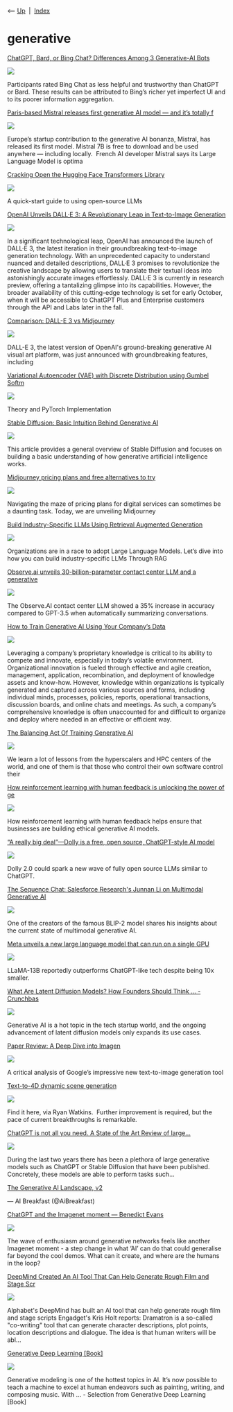 <div class="nav">

⟵ [Up](index.html)  \|  [Index](index.html)

</div>

# generative

<div class="cards">

<div class="card">

<div class="card-title">

[ChatGPT, Bard, or Bing Chat? Differences Among 3 Generative-AI
Bots](https://www.nngroup.com/articles/ai-bot-comparison)

</div>

<div class="card-image">

[![](https://media.nngroup.com/media/articles/opengraph_images/AI-Bots_social-33.png)](https://www.nngroup.com/articles/ai-bot-comparison)

</div>

Participants rated Bing Chat as less helpful and trustworthy than
ChatGPT or Bard. These results can be attributed to Bing’s richer yet
imperfect UI and to its poorer information aggregation.

</div>

<div class="card">

<div class="card-title">

[Paris-based Mistral releases first generative AI model — and it’s
totally
f](https://thenextweb.com/news/mistral-releases-first-generative-ai-model)

</div>

<div class="card-image">

[![](https://img-cdn.tnwcdn.com/image/tnw-blurple?filter_last=1&fit=1280%2C640&url=https%3A%2F%2Fcdn0.tnwcdn.com%2Fwp-content%2Fblogs.dir%2F1%2Ffiles%2F2023%2F09%2Frobotcomputer-e1695991828447.jpg&signature=2c7103781911a9b38969fb7597babf80)](https://thenextweb.com/news/mistral-releases-first-generative-ai-model)

</div>

Europe’s startup contribution to the generative AI bonanza, Mistral, has
released its first model. Mistral 7B is free to download and be used
anywhere — including locally.  French AI developer Mistral says its
Large Language Model is optima

</div>

<div class="card">

<div class="card-title">

[Cracking Open the Hugging Face Transformers
Library](https://towardsdatascience.com/cracking-open-the-hugging-face-transformers-library-350aa0ef0161)

</div>

<div class="card-image">

[![](https://miro.medium.com/v2/da:true/resize:fit:1200/0*Rkoquyw55K6qbFWF)](https://towardsdatascience.com/cracking-open-the-hugging-face-transformers-library-350aa0ef0161)

</div>

A quick-start guide to using open-source LLMs

</div>

<div class="card">

<div class="card-title">

[OpenAI Unveils DALL·E 3: A Revolutionary Leap in Text-to-Image
Generation](https://www.marktechpost.com/2023/09/20/openai-unveils-dall%C2%B7e-3-a-revolutionary-leap-in-text-to-image-generation)

</div>

<div class="card-image">

[![](https://www.marktechpost.com/wp-content/uploads/2023/09/Screenshot-2023-09-20-at-10.40.15-PM-1024x545.png)](https://www.marktechpost.com/2023/09/20/openai-unveils-dall%C2%B7e-3-a-revolutionary-leap-in-text-to-image-generation)

</div>

In a significant technological leap, OpenAI has announced the launch of
DALL·E 3, the latest iteration in their groundbreaking text-to-image
generation technology. With an unprecedented capacity to understand
nuanced and detailed descriptions, DALL·E 3 promises to revolutionize
the creative landscape by allowing users to translate their textual
ideas into astonishingly accurate images effortlessly. DALL·E 3 is
currently in research preview, offering a tantalizing glimpse into its
capabilities. However, the broader availability of this cutting-edge
technology is set for early October, when it will be accessible to
ChatGPT Plus and Enterprise customers through the API and Labs later in
the fall.

</div>

<div class="card">

<div class="card-title">

[Comparison: DALL-E 3 vs
Midjourney](https://dataconomy.com/2023/09/22/comparison-dall-e-3-vs-midjourney)

</div>

<div class="card-image">

[![](https://dataconomy.com/wp-content/uploads/2023/09/Comparison-DALL-E-3-vs-Midjourney-1111.jpg)](https://dataconomy.com/2023/09/22/comparison-dall-e-3-vs-midjourney)

</div>

DALL-E 3, the latest version of OpenAI's ground-breaking generative AI
visual art platform, was just announced with groundbreaking features,
including

</div>

<div class="card">

<div class="card-title">

[Variational Autoencoder (VAE) with Discrete Distribution using Gumbel
Softm](https://towardsdatascience.com/variational-autoencoder-vae-with-discrete-distribution-using-gumbel-softmax-b3f749b3417e?source=rss----7f60cf5620c9---4)

</div>

<div class="card-image">

[![](https://miro.medium.com/v2/resize:fit:640/1*IB22-8qoNpIITYqKA034lQ.png)](https://towardsdatascience.com/variational-autoencoder-vae-with-discrete-distribution-using-gumbel-softmax-b3f749b3417e?source=rss----7f60cf5620c9---4)

</div>

Theory and PyTorch Implementation

</div>

<div class="card">

<div class="card-title">

[Stable Diffusion: Basic Intuition Behind Generative
AI](https://www.kdnuggets.com/2023/06/stable-diffusion-basic-intuition-behind-generative-ai.html)

</div>

<div class="card-image">

[![](https://www.kdnuggets.com/wp-content/uploads/arham_stable_diffusion_basic_intuition_behind_generative_ai_1.png)](https://www.kdnuggets.com/2023/06/stable-diffusion-basic-intuition-behind-generative-ai.html)

</div>

This article provides a general overview of Stable Diffusion and focuses
on building a basic understanding of how generative artificial
intelligence works.

</div>

<div class="card">

<div class="card-title">

[Midjourney pricing plans and free alternatives to
try](https://dataconomy.com/2023/07/12/midjourney-pricing-and-free-alternatives)

</div>

<div class="card-image">

[![](https://dataconomy.com/wp-content/uploads/2023/07/Midjourney-pricing-plans-and-free-alternatives-to-try.jpg)](https://dataconomy.com/2023/07/12/midjourney-pricing-and-free-alternatives)

</div>

Navigating the maze of pricing plans for digital services can sometimes
be a daunting task. Today, we are unveiling Midjourney

</div>

<div class="card">

<div class="card-title">

[Build Industry-Specific LLMs Using Retrieval Augmented
Generation](https://towardsdatascience.com/build-industry-specific-llms-using-retrieval-augmented-generation-af9e98bb6f68)

</div>

<div class="card-image">

[![](https://miro.medium.com/v2/resize:fit:1200/1*tJYmd5EGacd-7ld5PFgdHg.png)](https://towardsdatascience.com/build-industry-specific-llms-using-retrieval-augmented-generation-af9e98bb6f68)

</div>

Organizations are in a race to adopt Large Language Models. Let’s dive
into how you can build industry-specific LLMs Through RAG

</div>

<div class="card">

<div class="card-title">

[Observe.ai unveils 30-billion-parameter contact center LLM and a
generative](https://venturebeat.com/ai/observe-ai-unveils-30-billion-parameter-contact-center-llm-and-a-generative-ai-product-suite)

</div>

<div class="card-image">

[![](https://venturebeat.com/wp-content/uploads/2023/06/ObserveAI-Banner-Image.jpeg?w=1024?w=1200&strip=all)](https://venturebeat.com/ai/observe-ai-unveils-30-billion-parameter-contact-center-llm-and-a-generative-ai-product-suite)

</div>

The Observe.AI contact center LLM showed a 35% increase in accuracy
compared to GPT-3.5 when automatically summarizing conversations.

</div>

<div class="card">

<div class="card-title">

[How to Train Generative AI Using Your Company’s
Data](https://hbr.org/2023/07/how-to-train-generative-ai-using-your-companys-data)

</div>

<div class="card-image">

[![](https://hbr.org/resources/images/article_assets/2023/07/Jul23_06_1488880093.jpg)](https://hbr.org/2023/07/how-to-train-generative-ai-using-your-companys-data)

</div>

Leveraging a company’s proprietary knowledge is critical to its ability
to compete and innovate, especially in today’s volatile environment.
Organizational innovation is fueled through effective and agile
creation, management, application, recombination, and deployment of
knowledge assets and know-how. However, knowledge within organizations
is typically generated and captured across various sources and forms,
including individual minds, processes, policies, reports, operational
transactions, discussion boards, and online chats and meetings. As such,
a company’s comprehensive knowledge is often unaccounted for and
difficult to organize and deploy where needed in an effective or
efficient way.

</div>

<div class="card">

<div class="card-title">

[The Balancing Act Of Training Generative
AI](https://www.nextplatform.com/2023/07/17/the-balancing-act-of-training-generative-ai)

</div>

<div class="card-image">

[![](https://www.nextplatform.com/wp-content/uploads/2023/07/inflection-ai-logo.jpg)](https://www.nextplatform.com/2023/07/17/the-balancing-act-of-training-generative-ai)

</div>

We learn a lot of lessons from the hyperscalers and HPC centers of the
world, and one of them is that those who control their own software
control their

</div>

<div class="card">

<div class="card-title">

[How reinforcement learning with human feedback is unlocking the power
of
ge](https://venturebeat.com/ai/how-reinforcement-learning-with-human-feedback-is-unlocking-the-power-of-generative-ai)

</div>

<div class="card-image">

[![](https://venturebeat.com/wp-content/uploads/2023/04/annevb_human_and_artificial_intelligence_working_together_to_un_5b2cbb9e-e380-4bb1-812b-366943b59568.png?w=1024?w=1200&strip=all)](https://venturebeat.com/ai/how-reinforcement-learning-with-human-feedback-is-unlocking-the-power-of-generative-ai)

</div>

How reinforcement learning with human feedback helps ensure that
businesses are building ethical generative AI models.

</div>

<div class="card">

<div class="card-title">

[“A really big deal”—Dolly is a free, open source, ChatGPT-style AI
model](https://arstechnica.com/information-technology/2023/04/a-really-big-deal-dolly-is-a-free-open-source-chatgpt-style-ai-model)

</div>

<div class="card-image">

[![](https://cdn.arstechnica.net/wp-content/uploads/2023/04/dolly_hero.jpg)](https://arstechnica.com/information-technology/2023/04/a-really-big-deal-dolly-is-a-free-open-source-chatgpt-style-ai-model)

</div>

Dolly 2.0 could spark a new wave of fully open source LLMs similar to
ChatGPT.

</div>

<div class="card">

<div class="card-title">

[The Sequence Chat: Salesforce Research's Junnan Li on Multimodal
Generative
AI](https://thesequence.substack.com/p/the-sequence-chat-salesforce-researchs)

</div>

<div class="card-image">

[![](https://substackcdn.com/image/fetch/w_1200,h_600,c_fill,f_jpg,q_auto:good,fl_progressive:steep,g_auto/https%3A%2F%2Fsubstack-post-media.s3.amazonaws.com%2Fpublic%2Fimages%2F814feca2-f68a-4ec4-8beb-ea2de67381ce_1278x720.jpeg)](https://thesequence.substack.com/p/the-sequence-chat-salesforce-researchs)

</div>

One of the creators of the famous BLIP-2 model shares his insights about
the current state of multimodal generative AI.

</div>

<div class="card">

<div class="card-title">

[Meta unveils a new large language model that can run on a single
GPU](https://arstechnica.com/information-technology/2023/02/chatgpt-on-your-pc-meta-unveils-new-ai-model-that-can-run-on-a-single-gpu)

</div>

<div class="card-image">

[![](https://cdn.arstechnica.net/wp-content/uploads/2023/02/meta_llm_hero_1.jpg)](https://arstechnica.com/information-technology/2023/02/chatgpt-on-your-pc-meta-unveils-new-ai-model-that-can-run-on-a-single-gpu)

</div>

LLaMA-13B reportedly outperforms ChatGPT-like tech despite being 10x
smaller.

</div>

<div class="card">

<div class="card-title">

[What Are Latent Diffusion Models? How Founders Should Think ... -
Crunchbas](https://news.crunchbase.com/ai-robotics/latent-diffusion-models-fonseka-tuesday-moongrove)

</div>

<div class="card-image">

[![](https://news.crunchbase.com/wp-content/uploads/Start_Up_Watch.jpg)](https://news.crunchbase.com/ai-robotics/latent-diffusion-models-fonseka-tuesday-moongrove)

</div>

Generative AI is a hot topic in the tech startup world, and the ongoing
advancement of latent diffusion models only expands its use cases.

</div>

<div class="card">

<div class="card-title">

[Paper Review: A Deep Dive into
Imagen](https://towardsdatascience.com/paper-review-a-deep-dive-into-imagen-4e5b4092af13?source=rss----7f60cf5620c9---4)

</div>

<div class="card-image">

[![](https://miro.medium.com/v2/da:true/resize:fit:1200/0*Nkyo43aZ1FtnpmHv)](https://towardsdatascience.com/paper-review-a-deep-dive-into-imagen-4e5b4092af13?source=rss----7f60cf5620c9---4)

</div>

A critical analysis of Google’s impressive new text-to-image generation
tool

</div>

<div class="card">

<div class="card-title">

[Text-to-4D dynamic scene
generation](https://marginalrevolution.com/marginalrevolution/2023/01/text-to-4d-dynamic-scene-generation.html)

</div>

<div class="card-image">

[![](https://marginalrevolution.com/wp-content/uploads/2016/10/MR-logo-thumbnail.png)](https://marginalrevolution.com/marginalrevolution/2023/01/text-to-4d-dynamic-scene-generation.html)

</div>

Find it here, via Ryan Watkins.  Further improvement is required, but
the pace of current breakthroughs is remarkable.

</div>

<div class="card">

<div class="card-title">

[ChatGPT is not all you need. A State of the Art Review of
large...](https://arxiv.org/abs/2301.04655)

</div>

<div class="card-image">

[![](https://arxiv.org/static/browse/0.3.4/images/arxiv-logo-fb.png)](https://arxiv.org/abs/2301.04655)

</div>

During the last two years there has been a plethora of large generative
models such as ChatGPT or Stable Diffusion that have been published.
Concretely, these models are able to perform tasks such...

</div>

<div class="card">

<div class="card-title">

[The Generative AI Landscape,
v2](https://mobile.twitter.com/AiBreakfast/status/1606858845938225153/photo/1)

</div>

— AI Breakfast (@AiBreakfast)

</div>

<div class="card">

<div class="card-title">

[ChatGPT and the Imagenet moment — Benedict
Evans](https://www.ben-evans.com/benedictevans/2022/12/14/ChatGPT-imagenet)

</div>

<div class="card-image">

[![](http://static1.squarespace.com/static/50363cf324ac8e905e7df861/t/639997a380800648445acf3f/1718919976911/B4AAC213-3764-4A49-A1F1-CA18B3368CF0.jpeg?format=1500w)](https://www.ben-evans.com/benedictevans/2022/12/14/ChatGPT-imagenet)

</div>

The wave of enthusiasm around generative networks feels like another
Imagenet moment - a step change in what ‘AI’ can do that could
generalise far beyond the cool demos. What can it create, and where are
the humans in the loop?

</div>

<div class="card">

<div class="card-title">

[DeepMind Created An AI Tool That Can Help Generate Rough Film and Stage
Scr](https://entertainment.slashdot.org/story/22/12/10/0040219/deepmind-created-an-ai-tool-that-can-help-generate-rough-film-and-stage-scripts)

</div>

<div class="card-image">

[![](https://a.fsdn.com/sd/topics/ai_64.png)](https://entertainment.slashdot.org/story/22/12/10/0040219/deepmind-created-an-ai-tool-that-can-help-generate-rough-film-and-stage-scripts)

</div>

Alphabet's DeepMind has built an AI tool that can help generate rough
film and stage scripts Engadget's Kris Holt reports: Dramatron is a
so-called "co-writing" tool that can generate character descriptions,
plot points, location descriptions and dialogue. The idea is that human
writers will be abl...

</div>

<div class="card">

<div class="card-title">

[Generative Deep Learning
\[Book\]](https://www.oreilly.com/library/view/generative-deep-learning/9781492041931)

</div>

<div class="card-image">

[![](https://www.oreilly.com/library/cover/9781492041931/1200w630h/)](https://www.oreilly.com/library/view/generative-deep-learning/9781492041931)

</div>

Generative modeling is one of the hottest topics in AI. It’s now
possible to teach a machine to excel at human endeavors such as
painting, writing, and composing music. With … - Selection from
Generative Deep Learning \[Book\]

</div>

</div>
